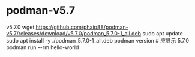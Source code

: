 # podman-v5.7
v5.7.0
wget https://github.com/phaip88/podman-v5.7/releases/download/v5.7.0/podman_5.7.0-1_all.deb
sudo apt update
sudo apt install -y ./podman_5.7.0-1_all.deb
podman version          # 应显示 5.7.0
podman run --rm hello-world

